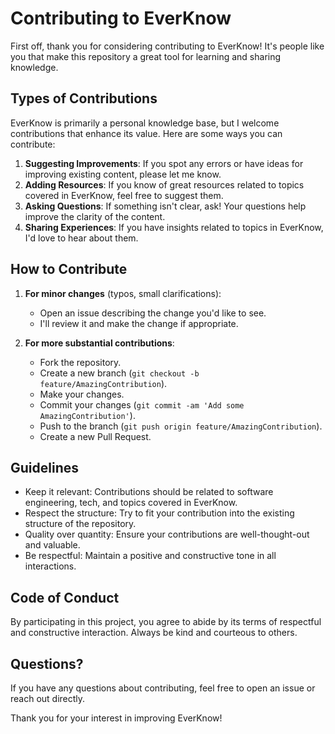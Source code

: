 # Contributing to EverKnow

First off, thank you for considering contributing to EverKnow! It's people like you that make this repository a great tool for learning and sharing knowledge.

## Types of Contributions

EverKnow is primarily a personal knowledge base, but I welcome contributions that enhance its value. Here are some ways you can contribute:

1. **Suggesting Improvements**: If you spot any errors or have ideas for improving existing content, please let me know.
2. **Adding Resources**: If you know of great resources related to topics covered in EverKnow, feel free to suggest them.
3. **Asking Questions**: If something isn't clear, ask! Your questions help improve the clarity of the content.
4. **Sharing Experiences**: If you have insights related to topics in EverKnow, I'd love to hear about them.

## How to Contribute

1. **For minor changes** (typos, small clarifications):
   - Open an issue describing the change you'd like to see.
   - I'll review it and make the change if appropriate.

2. **For more substantial contributions**:
   - Fork the repository.
   - Create a new branch (`git checkout -b feature/AmazingContribution`).
   - Make your changes.
   - Commit your changes (`git commit -am 'Add some AmazingContribution'`).
   - Push to the branch (`git push origin feature/AmazingContribution`).
   - Create a new Pull Request.

## Guidelines

- Keep it relevant: Contributions should be related to software engineering, tech, and topics covered in EverKnow.
- Respect the structure: Try to fit your contribution into the existing structure of the repository.
- Quality over quantity: Ensure your contributions are well-thought-out and valuable.
- Be respectful: Maintain a positive and constructive tone in all interactions.

## Code of Conduct

By participating in this project, you agree to abide by its terms of respectful and constructive interaction. Always be kind and courteous to others.

## Questions?

If you have any questions about contributing, feel free to open an issue or reach out directly.

Thank you for your interest in improving EverKnow!
